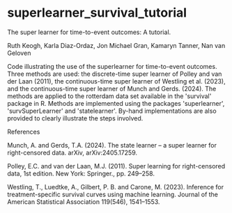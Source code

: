 # superlearner_survival_tutorial

The super learner for time-to-event outcomes: A tutorial.

Ruth Keogh, Karla Diaz-Ordaz, Jon Michael Gran, Kamaryn Tanner, Nan van Geloven

Code illustrating the use of the superlearner for time-to-event outcomes. Three methods are used: the discrete-time super learner of Polley and van der Laan (2011), the continuous-time super learner of Westling et al. (2023), and the continuous-time super learner of Munch and Gerds. (2024). The methods are applied to the rotterdam data set available in the 'survival' package in R. Methods are implemented using the packages 'superlearner', 'survSuperLearner' and 'statelearner'. By-hand implementations are also provided to clearly illustrate the steps involved. 

References

Munch, A. and Gerds, T.A. (2024). The state learner – a super learner for right-censored data. arXiv, arXiv:2405.17259.

Polley, E.C. and van der Laan, M.J. (2011). Super learning for right-censored data, 1st edition. New York: Springer., pp. 249–258.

Westling, T., Luedtke, A., Gilbert, P. B. and Carone, M. (2023). Inference for treatment-specific survival curves using machine learning. Journal of the American Statistical Association 119(546), 1541–1553.
